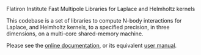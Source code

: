 Flatiron Institute Fast Multipole Libraries for Laplace and Helmholtz
kernels

<p><div style="text-align:center"><imag src="docs/FMM-logo.png" width="60%"/> </div>

This codebase is a set of libraries to compute
N-body interactions for Laplace, and Helmholtz kernels, to a specified
precision, in three dimensions, on a multi-core shared-memory machine.

Please see the [online documentation](https://fmm3d.readthedocs.io),
or its equivalent [user manual](fmm3d_manual.pdf).
